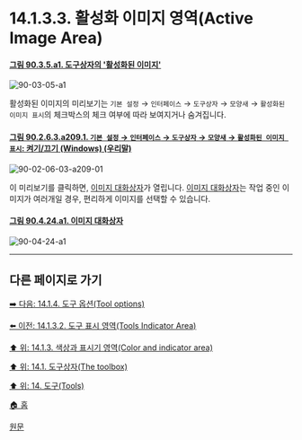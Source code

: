 # 14.1.3.3. 활성화 이미지 영역(Active Image Area)

<a id="90-03-05-a1"></a>

#### [그림 90.3.5.a1. 도구상자의 '활성화된 이미지'](./90-03-05-active_image.md#90-03-05-a1)
![90-03-05-a1](https://github.com/wonder13662/gimp/assets/15767104/4c133414-8d70-422d-86ab-fdda83f0eaa8)

활성화된 이미지의 미리보기는 `기본 설정` → `인터페이스` → `도구상자` → `모양새` → `활성화된 이미지 표시`의 체크박스의 체크 여부에 
따라 보여지거나 숨겨집니다.

<a id="90-02-06-03-a209-01"></a>

#### [그림 90.2.6.3.a209.1. `기본 설정` → `인터페이스` → `도구상자` → `모양새` → `활성화된 이미지 표시`: 켜기/끄기 (Windows) (우리말)](./90-02-06-03-toolbox.md#90-02-06-03-a209-01)
![90-02-06-03-a209-01](https://github.com/wonder13662/gimp/assets/15767104/df6a9baa-c298-47f5-9431-f852e6b404d6)

이 미리보기를 클릭하면, [이미지 대화상자](./15-04-02-images-dialog.md)가 열립니다. [이미지 대화상자](./15-04-02-images-dialog.md)는 작업 중인 이미지가 여러개일 경우, 편리하게 이미지를 선택할 수 있습니다.

<a id="90-04-24-a1"></a>

#### [그림 90.4.24.a1. 이미지 대화상자](./90-04-24-images.md#90-04-24-a1)
![90-04-24-a1](https://github.com/wonder13662/gimp/assets/15767104/42ccde4a-032f-4652-ab9c-5d777e7ea583)

***

## 다른 페이지로 가기

[➡️ 다음: 14.1.4. 도구 옵션(Tool options)](./14-01-04-00-tool-options.md)

[⬅️ 이전: 14.1.3.2. 도구 표시 영역(Tools Indicator Area)](./14-01-03-02-tools_indicator_area.md)

[⬆️ 위: 14.1.3. 색상과 표시기 영역(Color and indicator area)](./14-01-03-00-color-and-indicator-area.md)

[⬆️ 위: 14.1. 도구상자(The toolbox)](./14-01-00-the-toolbox.md)

[⬆️ 위: 14. 도구(Tools)](./14-00-tools.md)

[🏠 홈](./00-home.md)

[원문](https://docs.gimp.org/2.10/ko/gimp-tools.html#gimp-toolbox-image-area)